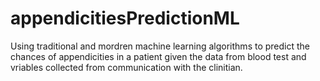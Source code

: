 # appendicitiesPredictionML

Using traditional and mordren machine learning algorithms to predict the chances of appendicities in a patient given the data from blood test and vriables collected from communication with the clinitian.
